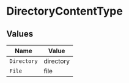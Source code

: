 # DirectoryContentType


## Values

| Name        | Value       |
| ----------- | ----------- |
| `Directory` | directory   |
| `File`      | file        |